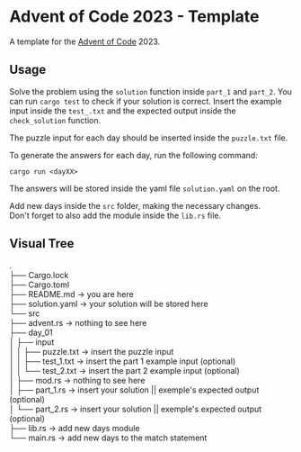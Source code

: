 # Advent of Code 2023 - Template

A template for the [Advent of Code](https://adventofcode.com/) 2023.

## Usage

Solve the problem using the `solution` function inside `part_1` and `part_2`.
You can run `cargo test` to check if your solution is correct.
Insert the example input inside the `test_.txt` and the expected output inside the `check_solution` function.

The puzzle input for each day should be inserted inside the `puzzle.txt` file.

To generate the answers for each day, run the following command:

```no_rust
cargo run <dayXX>
```

The answers will be stored inside the yaml file `solution.yaml` on the root.

Add new days inside the `src` folder, making the necessary changes.  
Don't forget to also add the module inside the `lib.rs` file.

## Visual Tree

.  
├── Cargo.lock  
├── Cargo.toml  
├── README.md                   -> you are here  
├── solution.yaml               -> your solution will be stored here  
└── src  
    ├── advent.rs               -> nothing to see here  
    ├── day_01  
    │   ├── input  
    │   │   ├── puzzle.txt      -> insert the puzzle input  
    │   │   ├── test_1.txt      -> insert the part 1 example input (optional)  
    │   │   └── test_2.txt      -> insert the part 2 example input (optional)  
    │   ├── mod.rs              -> nothing to see here  
    │   ├── part_1.rs           -> insert your solution || exemple's expected output (optional)  
    │   └── part_2.rs           -> insert your solution || exemple's expected output (optional)  
    ├── lib.rs                  -> add new days module  
    └── main.rs                 -> add new days to the match statement  
